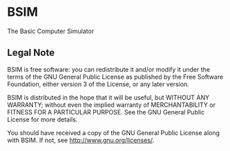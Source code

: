 # BSIM

The Basic Computer Simulator


## Legal Note

BSIM is free software: you can redistribute it and/or modify it under the terms
of the GNU General Public License as published by the Free Software Foundation,
either version 3 of the License, or any later version.

BSIM is distributed in the hope that it will be useful, but WITHOUT ANY
WARRANTY; without even the implied warranty of MERCHANTABILITY or FITNESS FOR
A PARTICULAR PURPOSE. See the GNU General Public License for more details.

You should have received a copy of the GNU General Public License along with
BSIM. If not, see <http://www.gnu.org/licenses/>.